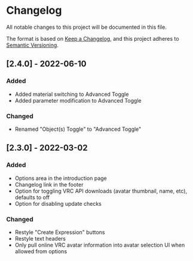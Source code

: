# Changelog
All notable changes to this project will be documented in this file.

The format is based on [Keep a Changelog](https://keepachangelog.com/en/1.0.0/),
and this project adheres to [Semantic Versioning](https://semver.org/spec/v2.0.0.html).

## [2.4.0] - 2022-06-10
### Added
- Added material switching to Advanced Toggle
- Added parameter modification to Advanced Toggle

### Changed
- Renamed "Object(s) Toggle" to "Advanced Toggle"

## [2.3.0] - 2022-03-02
### Added
- Options area in the introduction page
- Changelog link in the footer
- Option for toggling VRC API downloads (avatar thumbnail, name, etc), defaults to off
- Option for disabling update checks

### Changed
- Restyle "Create Expression" buttons
- Restyle text headers
- Only pull online VRC avatar information into avatar selection UI when allowed from options

